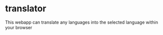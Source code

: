 # translator
This webapp can translate any languages into the selected language within your browser
